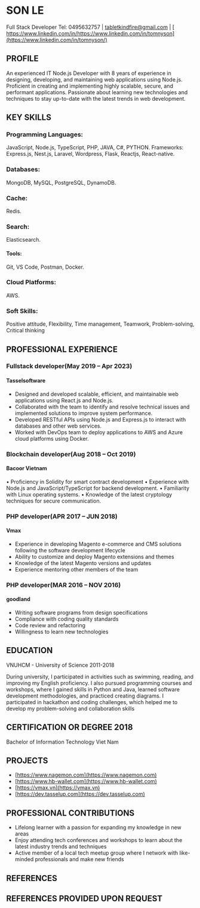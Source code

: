 # SON LE
Full Stack Developer 
Tel: 0495632757   |   tabletkindfire@gmail.com   |  [ https://www.linkedin.com/in/https://www.linkedin.com/in/tomnyson](https://www.linkedin.com/in/tomnyson/)



## PROFILE	
An experienced IT Node.js Developer with 8 years of experience in designing, developing, and maintaining web applications using Node.js. Proficient in creating and implementing highly scalable, secure, and performant applications. Passionate about learning new technologies and techniques to stay up-to-date with the latest trends in web development.

## KEY SKILLS	

### Programming Languages:
JavaScript, Node.js, TypeScript, PHP, JAVA, C#, PYTHON.
Frameworks:
Express.js, Nest.js, Laravel, Wordpress, Flask, Reactjs, React-native.
### Databases:
MongoDB, MySQL, PostgreSQL, DynamoDB.
### Cache:
Redis.
### Search:
Elasticsearch.
#### Tools:
Git, VS Code, Postman, Docker.
### Cloud Platforms:
AWS.
### Soft Skills:
Positive attitude, Flexibility, Time management, Teamwork, Problem-solving, Critical thinking


## PROFESSIONAL EXPERIENCE
### Fullstack developer(May 2019 – Apr 2023)
#### Tasselsoftware	
- Designed and developed scalable, efficient, and maintainable web applications using React.js and Node.js.
- Collaborated with the team to identify and resolve technical issues and implemented solutions to improve system performance.
- Developed RESTful APIs using Node.js and Express.js to interact with databases and other web services.
- Worked with DevOps team to deploy applications to AWS and Azure cloud platforms using Docker.	
### Blockchain developer(Aug 2018 – Oct 2019)
#### Bacoor Vietnam	
•	Proficiency in Solidity for smart contract development
•	Experience with Node.js and JavaScript/TypeScript for backend development.
•	Familiarity with Linux operating systems.
•	Knowledge of the latest cryptology techniques for secure communication.

### PHP developer(APR 2017 – JUN 2018)
#### Vmax	
- Experience in developing Magento e-commerce and CMS solutions following the software development lifecycle
- Ability to customize and deploy Magento extensions and themes
- Knowledge of the latest Magento versions and updates
- Experience mentoring other members of the team
### PHP developer(MAR 2016 – NOV 2016)
#### goodland	
- Writing software programs from design specifications
- Compliance with coding quality standards
- Code review and refactoring
- Willingness to learn new technologies

## EDUCATION	
VNUHCM - University of Science	2011-2018

During university, I participated in activities such as swimming, reading, and improving my English proficiency. I also pursued programming courses and workshops, where I gained skills in Python and Java, learned software development methodologies, and practiced creating diagrams. I participated in hackathon and coding challenges, which helped me to develop my problem-solving and collaboration skills	

## CERTIFICATION OR DEGREE	2018
Bachelor of Information Technology	Viet Nam
	
## PROJECTS
- [https://www.nagemon.com](https://www.nagemon.com)
- [https://www.hb-wallet.com](https://www.hb-wallet.com)
- [https://vmax.vn](https://vmax.vn)
- [https://dev.tasselup.com](https://dev.tasselup.com)

## PROFESSIONAL CONTRIBUTIONS	
- Lifelong learner with a passion for expanding my knowledge in new areas
- Enjoy attending tech conferences and workshops to learn about the latest industry trends and techniques
- Active member of a local tech meetup group where I network with like-minded professionals and make new friends

## REFERENCES

## REFERENCES PROVIDED UPON REQUEST
